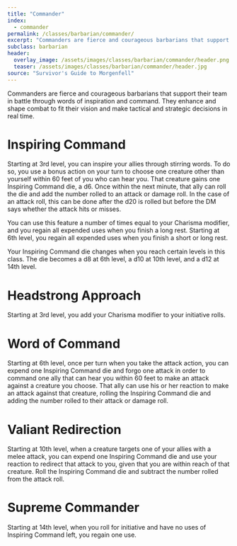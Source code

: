 ```yaml
---
title: "Commander"
index:
  - commander 
permalink: /classes/barbarian/commander/
excerpt: "Commanders are fierce and courageous barbarians that support their team in battle through words of inspiration and command."
subclass: barbarian
header:
  overlay_image: /assets/images/classes/barbarian/commander/header.png
  teaser: /assets/images/classes/barbarian/commander/header.jpg
source: "Survivor's Guide to Morgenfell"
---
```

Commanders are fierce and courageous barbarians that support their team in battle through words of inspiration and command. They enhance and shape combat to fit their vision and make tactical and strategic decisions in real time.

# Inspiring Command
Starting at 3rd level, you can inspire your allies through stirring words. To do so, you use a bonus action on your turn to choose one creature other than yourself within 60 feet of you who can hear you. That creature gains one Inspiring Command die, a d6. Once within the next minute, that ally can roll the die and add the number rolled to an attack or damage roll. In the case of an attack roll, this can be done after the d20 is rolled but before the DM says whether the attack hits or misses.

You can use this feature a number of times equal to your Charisma modifier, and you regain all expended uses when you finish a long rest. Starting at 6th level, you regain all expended uses when you finish a short or long rest.

Your Inspiring Command die changes when you reach certain levels in this class. The die becomes a d8 at 6th level, a d10 at 10th level, and a d12 at 14th level.

# Headstrong Approach 
Starting at 3rd level, you add your Charisma modifier to your initiative rolls.

# Word of Command
Starting at 6th level, once per turn when you take the attack action, you can expend one Inspiring Command die and forgo one attack in order to command one ally that can hear you within 60 feet to make an attack against a creature you choose. That ally can use his or her reaction to make an attack against that creature, rolling the Inspiring Command die and adding the number rolled to their attack or damage roll.

# Valiant Redirection
Starting at 10th level, when a creature targets one of your allies with a melee attack, you can expend one Inspiring Command die and use your reaction to redirect that attack to you, given that you are within reach of that creature. Roll the Inspiring Command die and subtract the number rolled from the attack roll.

# Supreme Commander
Starting at 14th level, when you roll for initiative and have no uses of Inspiring Command left, you regain one use.
